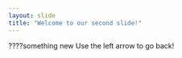 ```yaml
---
layout: slide
title: "Welcome to our second slide!"
---
```

????something new
Use the left arrow to go back!
